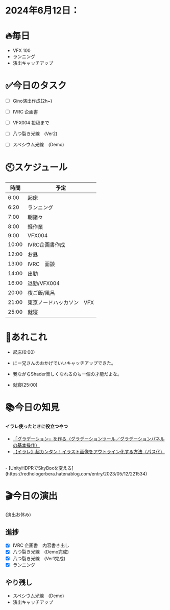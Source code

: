 

# 2024年6月12日：
# 🔥毎日
- VFX 100
- ランニング
- 演出キャッチアップ

# ✅今日のタスク
- [ ] Gino演出作成(2h~)
- [ ] IVRC 企画書 
- [ ] VFX004 投稿まで
- [ ] 八つ裂き光線　(Ver2)
- [ ] スペシウム光線　(Demo)



# 🕙スケジュール
| 時間 |  予定 |
|----|----|
|6:00|起床|
|6:20|ランニング|
|7:00|朝諸々|
|8:00|軽作業|
|9:00|VFX004|
|10:00|IVRC企画書作成|
|12:00|お昼|
|13:00|IVRC　面談|
|14:00|出勤|
|16:00|退勤/VFX004|
|20:00|夜ご飯/風呂|
|21:00|東京ノードハッカソン　VFX|
|25:00|就寝|


# 📌あれこれ
- 起床(6:00)

- にー兄さんのおかげでいいキャッチアップできた。
- 我ながらShader楽しくなれるのも一個の才能だよな。

- 就寝(25:00)


# 📚今日の知見
#### イラレ使ったときに役立つやつ
- [「グラデーション」を作る（グラデーションツール／グラデーションパネルの基本操作）](https://www.mdn.co.jp/reference/Illustrator/115)
- [【イラレ】超カンタン！イラスト画像をアウトライン化する方法（パス化）](https://clip-blog.com/passing/)
<br>
- [UnityHDPRでSkyBoxを変える](https://redhologerbera.hatenablog.com/entry/2023/05/12/221534)

# 🎬今日の演出
(演出お休み)

## 進捗
- [x] IVRC 企画書　内容書き出し
- [x] 八つ裂き光線　(Demo完成)
- [x] 八つ裂き光線　(Ver1完成)
- [x] ランニング
## やり残し
- スペシウム光線　(Demo)
- 演出キャッチアップ
